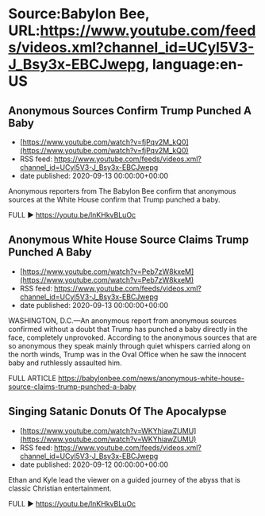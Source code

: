 # Source:Babylon Bee, URL:https://www.youtube.com/feeds/videos.xml?channel_id=UCyl5V3-J_Bsy3x-EBCJwepg, language:en-US

## Anonymous Sources Confirm Trump Punched A Baby
 - [https://www.youtube.com/watch?v=fjPqv2M_kQ0](https://www.youtube.com/watch?v=fjPqv2M_kQ0)
 - RSS feed: https://www.youtube.com/feeds/videos.xml?channel_id=UCyl5V3-J_Bsy3x-EBCJwepg
 - date published: 2020-09-13 00:00:00+00:00

Anonymous reporters from The Babylon Bee confirm that anonymous sources at the White House confirm that Trump punched a baby.

FULL ▶️  https://youtu.be/lnKHkvBLuOc

## Anonymous White House Source Claims Trump Punched A Baby
 - [https://www.youtube.com/watch?v=Peb7zW8kxeM](https://www.youtube.com/watch?v=Peb7zW8kxeM)
 - RSS feed: https://www.youtube.com/feeds/videos.xml?channel_id=UCyl5V3-J_Bsy3x-EBCJwepg
 - date published: 2020-09-13 00:00:00+00:00

WASHINGTON, D.C.—An anonymous report from anonymous sources confirmed without a doubt that Trump has punched a baby directly in the face, completely unprovoked. According to the anonymous sources that are so anonymous they speak mainly through quiet whispers carried along on the north winds, Trump was in the Oval Office when he saw the innocent baby and ruthlessly assaulted him.

FULL ARTICLE https://babylonbee.com/news/anonymous-white-house-source-claims-trump-punched-a-baby

## Singing Satanic Donuts Of The Apocalypse
 - [https://www.youtube.com/watch?v=WKYhiawZUMU](https://www.youtube.com/watch?v=WKYhiawZUMU)
 - RSS feed: https://www.youtube.com/feeds/videos.xml?channel_id=UCyl5V3-J_Bsy3x-EBCJwepg
 - date published: 2020-09-12 00:00:00+00:00

Ethan and Kyle lead the viewer on a guided journey of the abyss that is classic Christian entertainment.

FULL ▶️  https://youtu.be/lnKHkvBLuOc

